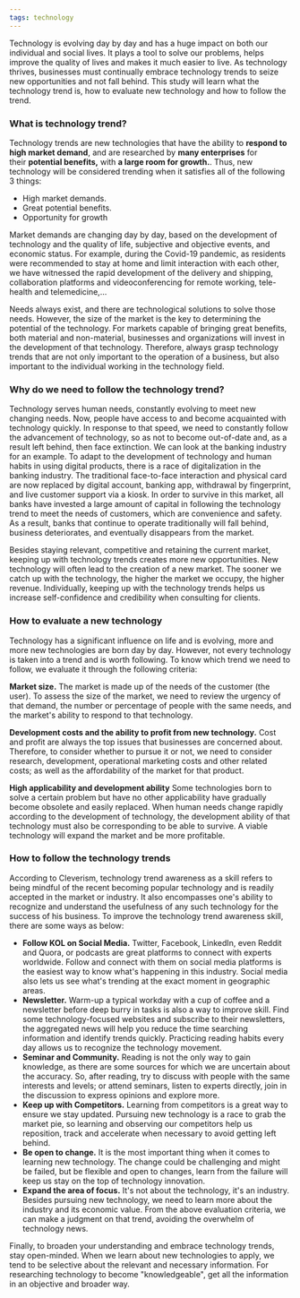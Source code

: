 ```yaml
---
tags: technology
---
```


Technology is evolving day by day and has a huge impact on both our individual
and social lives. It plays a tool to solve our problems, helps improve the
quality of lives and makes it much easier to live. As technology thrives,
businesses must continually embrace technology trends to seize new opportunities
and not fall behind. This study will learn what the technology trend is, how to
evaluate new technology and how to follow the trend.

### What is technology trend?

Technology trends are new technologies that have the ability to **respond to
high market demand**, and are researched by **many enterprises** for
their **potential benefits,** with **a large room for growth.**. Thus, new
technology will be considered trending when it satisfies all of the following 3
things:

- High market demands.
- Great potential benefits.
- Opportunity for growth

Market demands are changing day by day, based on the development of technology
and the quality of life, subjective and objective events, and economic status.
For example, during the Covid-19 pandemic, as residents were recommended to stay
at home and limit interaction with each other, we have witnessed the rapid
development of the delivery and shipping, collaboration platforms and
videoconferencing for remote working, tele-health and telemedicine,...

Needs always exist, and there are technological solutions to solve those needs.
However, the size of the market is the key to determining the potential of the
technology. For markets capable of bringing great benefits, both material and
non-material, businesses and organizations will invest in the development of
that technology. Therefore, always grasp technology trends that are not only
important to the operation of a business, but also important to the individual
working in the technology field.

### Why do we need to follow the technology trend?

Technology serves human needs, constantly evolving to meet new changing needs.
Now, people have access to and become acquainted with technology quickly. In
response to that speed, we need to constantly follow the advancement of
technology, so as not to become out-of-date and, as a result left behind, then
face extinction. We can look at the banking industry for an example. To adapt to
the development of technology and human habits in using digital products, there
is a race of digitalization in the banking industry. The traditional
face-to-face interaction and physical card are now replaced by digital account,
banking app, withdrawal by fingerprint, and live customer support via a kiosk.
In order to survive in this market, all banks have invested a large amount of
capital in following the technology trend to meet the needs of customers, which
are convenience and safety. As a result, banks that continue to operate
traditionally will fall behind, business deteriorates, and eventually disappears
from the market.

Besides staying relevant, competitive and retaining the current market, keeping
up with technology trends creates more new opportunities. New technology will
often lead to the creation of a new market. The sooner we catch up with the
technology, the higher the market we occupy, the higher revenue. Individually,
keeping up with the technology trends helps us increase self-confidence and
credibility when consulting for clients.

### How to evaluate a new technology

Technology has a significant influence on life and is evolving, more and more
new technologies are born day by day. However, not every technology is taken
into a trend and is worth following. To know which trend we need to follow, we
evaluate it through the following criteria:

**Market size.** The market is made up of the needs of the customer (the user).
To assess the size of the market, we need to review the urgency of that demand,
the number or percentage of people with the same needs, and the market's ability
to respond to that technology.

**Development costs and the ability to profit from new technology.** Cost and
profit are always the top issues that businesses are concerned about. Therefore,
to consider whether to pursue it or not, we need to consider research,
development, operational marketing costs and other related costs; as well as the
affordability of the market for that product.

**High applicability and development ability** Some technologies born to solve a
certain problem but have no other applicability have gradually become obsolete
and easily replaced. When human needs change rapidly according to the
development of technology, the development ability of that technology must also
be corresponding to be able to survive. A viable technology will expand the
market and be more profitable.

### How to follow the technology trends

According to Cleverism, technology trend awareness as a skill refers to being
mindful of the recent becoming popular technology and is readily accepted in the
market or industry. It also encompasses one's ability to recognize and
understand the usefulness of any such technology for the success of his
business. To improve the technology trend awareness skill, there are some ways
as below:

- **Follow KOL on Social Media.** Twitter, Facebook, LinkedIn, even Reddit and
  Quora, or podcasts are great platforms to connect with experts worldwide.
  Follow and connect with them on social media platforms is the easiest way to
  know what's happening in this industry. Social media also lets us see what's
  trending at the exact moment in geographic areas.
- **Newsletter.** Warm-up a typical workday with a cup of coffee and a
  newsletter before deep burry in tasks is also a way to improve skill. Find
  some technology-focused websites and subscribe to their newsletters, the
  aggregated news will help you reduce the time searching information and
  identify trends quickly. Practicing reading habits every day allows us to
  recognize the technology movement.
- **Seminar and Community.** Reading is not the only way to gain knowledge, as
  there are some sources for which we are uncertain about the accuracy. So,
  after reading, try to discuss with people with the same interests and levels;
  or attend seminars, listen to experts directly, join in the discussion to
  express opinions and explore more.
- **Keep up with Competitors.** Learning from competitors is a great way to
  ensure we stay updated. Pursuing new technology is a race to grab the market
  pie, so learning and observing our competitors help us reposition, track and
  accelerate when necessary to avoid getting left behind.
- **Be open to change.** It is the most important thing when it comes to
  learning new technology. The change could be challenging and might be failed,
  but be flexible and open to changes, learn from the failure will keep us stay
  on the top of technology innovation.
- **Expand the area of focus.** It's not about the technology, it's an industry.
  Besides pursuing new technology, we need to learn more about the industry and
  its economic value. From the above evaluation criteria, we can make a judgment
  on that trend, avoiding the overwhelm of technology news.

Finally, to broaden your understanding and embrace technology trends, stay
open-minded. When we learn about new technologies to apply, we tend to be
selective about the relevant and necessary information. For researching
technology to become "knowledgeable", get all the information in an objective
and broader way.
